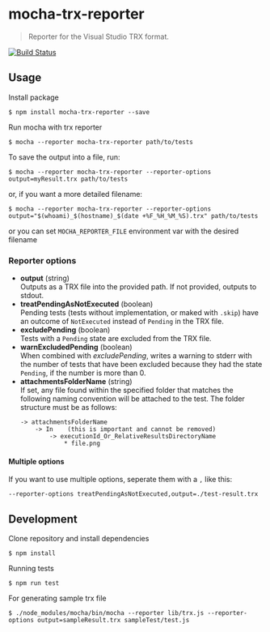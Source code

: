 # mocha-trx-reporter

> Reporter for the Visual Studio TRX format.

[![Build Status](https://travis-ci.org/Infragistics/mocha-trx-reporter.svg?branch=master)](https://travis-ci.org/Infragistics/mocha-trx-reporter)

## Usage

Install package

`$ npm install mocha-trx-reporter --save`

Run mocha with trx reporter

`$ mocha --reporter mocha-trx-reporter path/to/tests`

To save the output into a file, run:

`$ mocha --reporter mocha-trx-reporter --reporter-options output=myResult.trx path/to/tests`

or, if you want a more detailed filename:

`$ mocha --reporter mocha-trx-reporter --reporter-options output="$(whoami)_$(hostname)_$(date +%F_%H_%M_%S).trx" path/to/tests`

or you can set `MOCHA_REPORTER_FILE` environment var with the desired filename

### Reporter options

- **output** (string)  
  Outputs as a TRX file into the provided path. If not provided, outputs to stdout.
- **treatPendingAsNotExecuted** (boolean)  
  Pending tests (tests without implementation, or maked with `.skip`) have an  outcome of `NotExecuted` instead of
  `Pending` in the TRX file.
- **excludePending** (boolean)  
  Tests with a `Pending` state are excluded from the TRX file.
- **warnExcludedPending** (boolean)  
  When combined with *excludePending*, writes a warning to stderr with the number of
  tests that have been excluded because they had the state `Pending`, if the number is more than 0.
- **attachmentsFolderName** (string)  
  If set, any file found within the specified folder that matches the following naming convention will be attached to 
  the test. The folder structure must be as follows:
  ```
  -> attachmentsFolderName  
      -> In    (this is important and cannot be removed)  
          -> executionId_Or_RelativeResultsDirectoryName  
              * file.png  
  ```

#### Multiple options

If you want to use multiple options, seperate them with a `,` like this:

`--reporter-options treatPendingAsNotExecuted,output=./test-result.trx`

## Development

Clone repository and install dependencies

`$ npm install`

Running tests

`$ npm run test`

For generating sample trx file

`$ ./node_modules/mocha/bin/mocha --reporter lib/trx.js --reporter-options output=sampleResult.trx sampleTest/test.js`
